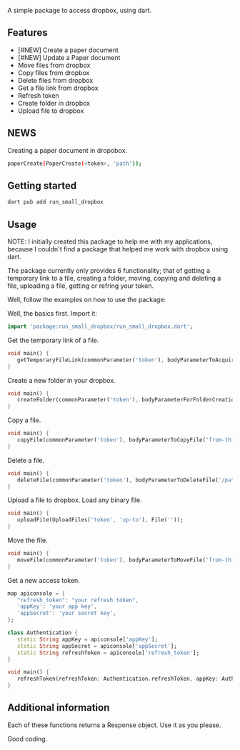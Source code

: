 
A simple package to access dropbox, using dart.

## Features
<ul>
   <li>[#NEW] Create a paper document</li>
   <li>[#NEW] Update a Paper document</li>
   <li>Move files from dropbox</li>
   <li>Copy files from dropbox</li>
   <li>Delete files from dropbox</li>
   <li>Get a file link from dropbox</li>
   <li>Refresh token</li>
   <li>Create folder in dropbox</li>
   <li>Upload file to dropbox</li>
</ul>

## NEWS
Creating a paper document in dropobox.
~~~bash
paperCreate(PaperCreate(<token>, 'path'));
~~~

## Getting started

~~~bash
dart pub add run_small_dropbox
~~~

## Usage

NOTE: I initially created this package to help me with my applications, because I couldn't find a package that helped me work with dropbox using dart.

The package currently only provides 6 functionality; that of getting a temporary link to a file, creating a folder, moving, copying and deleting a file, uploading a file, getting or refring your token.

Well, follow the examples on how to use the package:

Well, the basics first. Import it:

~~~dart
import 'package:run_small_dropbox/run_small_dropbox.dart';
~~~

Get the temporary link of a file.
~~~dart
void main() {
   getTemporaryFileLink(commonParameter('token'), bodyParameterToAcquireTheTemporaryLink('/path/file'));
}
~~~

Create a new folder in your dropbox.
~~~dart
void main() {
   createFolder(commonParameter('token'), bodyParameterForFolderCreation('/my-new-folder'));
}
~~~

Copy a file.
~~~dart
void main() {
   copyFile(commonParameter('token'), bodyParameterToCopyFile('from-this-path', 'to-here-path'));
}
~~~

Delete a file.
~~~dart
void main() {
   deleteFile(commonParameter('token'), bodyParameterToDeleteFile('/path/file'));
}
~~~

Upload a file to dropbox.
Load any binary file.
~~~dart
void main() {
   uploadFile(UploadFiles('token', 'up-to'), File(''));
}
~~~

Move the file.
~~~dart
void main() {
   moveFile(commonParameter('token'), bodyParameterToMoveFile('from-this-path', 'to-here-path'));
}
~~~


Get a new access token.
~~~dart
map apiconsole = {
   "refresh_token": "your refresh token",
   'appKey': 'your app key',
   'appSecret': 'your secret key',
};

class Authentication {
   static String appKey = apiconsole['appKey'];
   static String appSecret = apiconsole['appSecret'];
   static String refreshToken = apiconsole['refresh_token'];
}

void main() {
   refreshToken(refreshToken: Authentication.refreshToken, appKey: Authentication.appKey, secretKey: Authentication.appSecret);
}
~~~


## Additional information

Each of these functions returns a Response object. Use it as you please.

Good coding.
